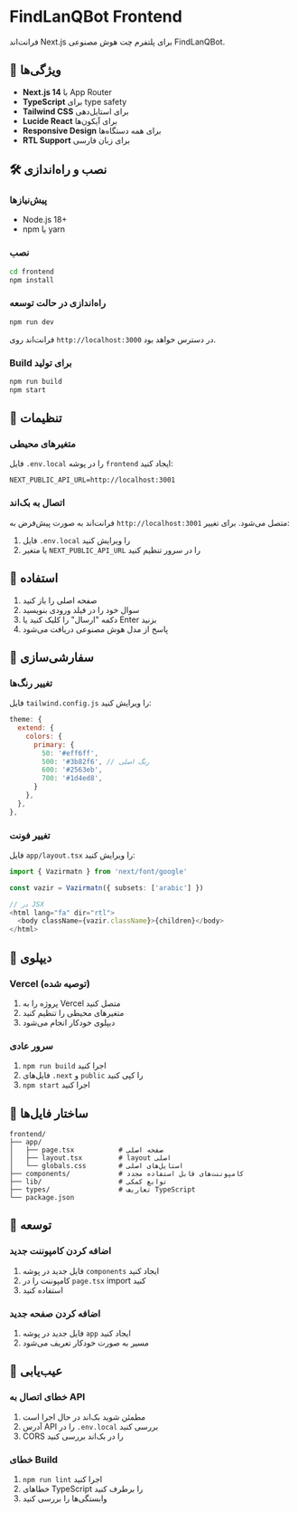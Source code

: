 # FindLanQBot Frontend

فرانت‌اند Next.js برای پلتفرم چت هوش مصنوعی FindLanQBot.

## 🚀 ویژگی‌ها

- **Next.js 14** با App Router
- **TypeScript** برای type safety
- **Tailwind CSS** برای استایل‌دهی
- **Lucide React** برای آیکون‌ها
- **Responsive Design** برای همه دستگاه‌ها
- **RTL Support** برای زبان فارسی

## 🛠️ نصب و راه‌اندازی

### پیش‌نیازها

- Node.js 18+
- npm یا yarn

### نصب

```bash
cd frontend
npm install
```

### راه‌اندازی در حالت توسعه

```bash
npm run dev
```

فرانت‌اند روی `http://localhost:3000` در دسترس خواهد بود.

### Build برای تولید

```bash
npm run build
npm start
```

## 🔧 تنظیمات

### متغیرهای محیطی

فایل `.env.local` را در پوشه `frontend` ایجاد کنید:

```env
NEXT_PUBLIC_API_URL=http://localhost:3001
```

### اتصال به بک‌اند

فرانت‌اند به صورت پیش‌فرض به `http://localhost:3001` متصل می‌شود. برای تغییر:

1. فایل `.env.local` را ویرایش کنید
2. یا متغیر `NEXT_PUBLIC_API_URL` را در سرور تنظیم کنید

## 📱 استفاده

1. صفحه اصلی را باز کنید
2. سوال خود را در فیلد ورودی بنویسید
3. دکمه "ارسال" را کلیک کنید یا Enter بزنید
4. پاسخ از مدل هوش مصنوعی دریافت می‌شود

## 🎨 سفارشی‌سازی

### تغییر رنگ‌ها

فایل `tailwind.config.js` را ویرایش کنید:

```javascript
theme: {
  extend: {
    colors: {
      primary: {
        50: '#eff6ff',
        500: '#3b82f6', // رنگ اصلی
        600: '#2563eb',
        700: '#1d4ed8',
      }
    },
  },
},
```

### تغییر فونت

فایل `app/layout.tsx` را ویرایش کنید:

```typescript
import { Vazirmatn } from 'next/font/google'

const vazir = Vazirmatn({ subsets: ['arabic'] })

// در JSX
<html lang="fa" dir="rtl">
  <body className={vazir.className}>{children}</body>
</html>
```

## 🚀 دیپلوی

### Vercel (توصیه شده)

1. پروژه را به Vercel متصل کنید
2. متغیرهای محیطی را تنظیم کنید
3. دیپلوی خودکار انجام می‌شود

### سرور عادی

1. `npm run build` اجرا کنید
2. فایل‌های `.next` و `public` را کپی کنید
3. `npm start` اجرا کنید

## 📝 ساختار فایل‌ها

```
frontend/
├── app/
│   ├── page.tsx           # صفحه اصلی
│   ├── layout.tsx         # layout اصلی
│   └── globals.css        # استایل‌های اصلی
├── components/            # کامپوننت‌های قابل استفاده مجدد
├── lib/                   # توابع کمکی
├── types/                 # تعاریف TypeScript
└── package.json
```

## 🔄 توسعه

### اضافه کردن کامپوننت جدید

1. فایل جدید در پوشه `components` ایجاد کنید
2. کامپوننت را در `page.tsx` import کنید
3. استفاده کنید

### اضافه کردن صفحه جدید

1. فایل جدید در پوشه `app` ایجاد کنید
2. مسیر به صورت خودکار تعریف می‌شود

## 🐛 عیب‌یابی

### خطای اتصال به API

1. مطمئن شوید بک‌اند در حال اجرا است
2. آدرس API را در `.env.local` بررسی کنید
3. CORS را در بک‌اند بررسی کنید

### خطای Build

1. `npm run lint` اجرا کنید
2. خطاهای TypeScript را برطرف کنید
3. وابستگی‌ها را بررسی کنید 